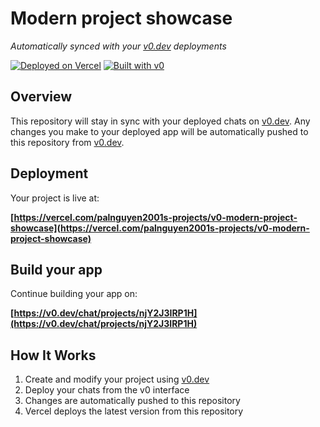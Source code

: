 # Modern project showcase

*Automatically synced with your [v0.dev](https://v0.dev) deployments*

[![Deployed on Vercel](https://img.shields.io/badge/Deployed%20on-Vercel-black?style=for-the-badge&logo=vercel)](https://vercel.com/palnguyen2001s-projects/v0-modern-project-showcase)
[![Built with v0](https://img.shields.io/badge/Built%20with-v0.dev-black?style=for-the-badge)](https://v0.dev/chat/projects/njY2J3IRP1H)

## Overview

This repository will stay in sync with your deployed chats on [v0.dev](https://v0.dev).
Any changes you make to your deployed app will be automatically pushed to this repository from [v0.dev](https://v0.dev).

## Deployment

Your project is live at:

**[https://vercel.com/palnguyen2001s-projects/v0-modern-project-showcase](https://vercel.com/palnguyen2001s-projects/v0-modern-project-showcase)**

## Build your app

Continue building your app on:

**[https://v0.dev/chat/projects/njY2J3IRP1H](https://v0.dev/chat/projects/njY2J3IRP1H)**

## How It Works

1. Create and modify your project using [v0.dev](https://v0.dev)
2. Deploy your chats from the v0 interface
3. Changes are automatically pushed to this repository
4. Vercel deploys the latest version from this repository